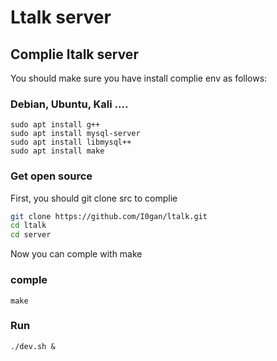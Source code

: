 # Ltalk server

## Complie ltalk server

You should make sure you have install complie env as follows:
### Debian, Ubuntu, Kali ....

```
sudo apt install g++
sudo apt install mysql-server
sudo apt install libmysql++
sudo apt install make
```
### Get open source
First, you should git clone src to complie

```sh
git clone https://github.com/I0gan/ltalk.git
cd ltalk
cd server

```
Now you can comple with make
### comple
```
make

```

### Run

```
./dev.sh &

```

